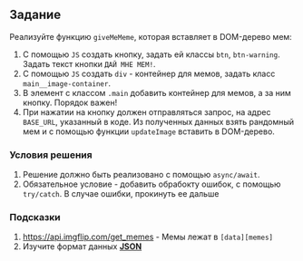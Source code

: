 ## Задание

Реализуйте функцию `giveMeMeme`, которая вставляет в DOM-дерево мем:

1. С помощью `JS` создать кнопку, задать ей классы `btn`, `btn-warning`. Задать текст кнопки `ДАЙ МНЕ МЕМ!`. 
2. С помощью `JS` создать `div` - контейнер для мемов, задать класс `main__image-container`.
3. В элемент с классом `.main` добавить контейнер для мемов, а за ним кнопку. Порядок важен!
3. При нажатии на кнопку должен отправляться запрос, на адрес `BASE_URL`, указанный в коде. Из полученных данных взять рандомный мем и с помощью функции `updateImage` вставить в DOM-дерево.

### Условия решения

1. Решение должно быть реализовано с помощью `async/await`.
2. Обязательное условие - добавить обрабокту ошибок, с помощью `try/catch`. В случае ошибки, прокинуть ее дальше

### Подсказки

1. https://api.imgflip.com/get_memes - Мемы лежат в `[data][memes]`
2. Изучите формат
   данных **[JSON](https://developer.mozilla.org/ru/docs/Learn/JavaScript/Objects/JSON)**